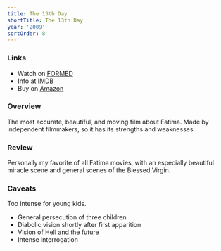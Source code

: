 ```yaml
---
title: The 13th Day
shortTitle: The 13th Day
year: '2009'
sortOrder: 8
---
```


### Links

* Watch on [FORMED](https://watch.formed.org/the-13th-day)
* Info at [IMDB](https://www.imdb.com/title/tt1615865/)
* Buy on [Amazon](https://www.amazon.com/13th-Day-Jane-Lesley/dp/B002LDCZCU)

### Overview

The most accurate, beautiful, and moving film about Fatima. Made by independent filmmakers, so it has its strengths and weaknesses.

### Review

Personally my favorite of all Fatima movies, with an especially beautiful miracle scene and general scenes of the Blessed Virgin.

### Caveats

Too intense for young kids.

* General persecution of three children
* Diabolic vision shortly after first apparition
* Vision of Hell and the future
* Intense interrogation

